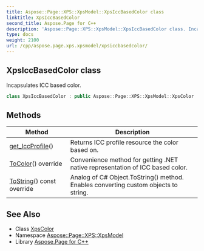 ```yaml
---
title: Aspose::Page::XPS::XpsModel::XpsIccBasedColor class
linktitle: XpsIccBasedColor
second_title: Aspose.Page for C++
description: 'Aspose::Page::XPS::XpsModel::XpsIccBasedColor class. Incapsulates ICC based color in C++.'
type: docs
weight: 2100
url: /cpp/aspose.page.xps.xpsmodel/xpsiccbasedcolor/
---
```

## XpsIccBasedColor class


Incapsulates ICC based color.

```cpp
class XpsIccBasedColor : public Aspose::Page::XPS::XpsModel::XpsColor
```

## Methods

| Method | Description |
| --- | --- |
| [get_IccProfile](./get_iccprofile/)() | Returns ICC profile resource the color based on. |
| [ToColor](./tocolor/)() override | Convenience method for getting .NET native representation of ICC based color. |
| [ToString](./tostring/)() const override | Analog of C# Object.ToString() method. Enables converting custom objects to string. |
## See Also

* Class [XpsColor](../xpscolor/)
* Namespace [Aspose::Page::XPS::XpsModel](../)
* Library [Aspose.Page for C++](../../)
